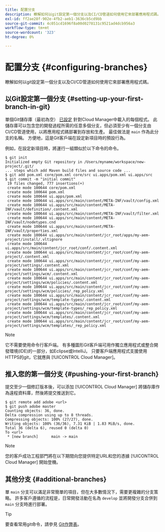 ```yaml
---
title: 配置分支
description: 瞭解如何以git設定第一個分支以及CI/CD管道如何使用它來部署應用程式碼。
exl-id: ff2ae28f-902e-4fb2-aeb1-3636cb5cd9bb
source-git-commit: 4c051cd1696f8a00d0278131c9521ad4dcb956a3
workflow-type: tm+mt
source-wordcount: '323'
ht-degree: 0%

---
```



# 配置分支 {#configuring-branches}

瞭解如何以git設定第一個分支以及CI/CD管道如何使用它來部署應用程式碼。

## 以Git設定第一個分支 {#setting-up-your-first-branch-in-git}

單個Git儲存庫（最初為空） [已設定](/help/requirements/environment-provisioning.md) 針對Cloud Manager中載入的每個程式。 此儲存庫可以包含您的開發過程所需的任意多個分支，但必須至少有一個分支由CI/CD管道使用，以將應用程式碼部署到存放和生產。 最佳做法是 `main` 作為此分支的名稱。 方便地，這是Git客戶端在設定新項目時的預設行為。

例如，在設定新項目時，將運行一組類似於以下命令的命令。

```shell
$ git init
Initialized empty Git repository in /Users/myname/workspace/new-project/.git/
... steps which add Maven build files and source code ...
$ git add pom.xml core/pom.xml core/src ui.apps/pom.xml ui.apps/src
$ git commit -m "initial commit"
 19 files changed, 777 insertions(+)
 create mode 100644 core/pom.xml
 create mode 100644 pom.xml
 create mode 100644 ui.apps/pom.xml
 create mode 100644 ui.apps/src/main/content/META-INF/vault/config.xml
 create mode 100644 ui.apps/src/main/content/META-INF/vault/definition/.content.xml
 create mode 100644 ui.apps/src/main/content/META-INF/vault/filter.xml
 create mode 100644 ui.apps/src/main/content/META-INF/vault/nodetypes.cnd
 create mode 100644 ui.apps/src/main/content/META-INF/vault/properties.xml
 create mode 100644 ui.apps/src/main/content/jcr_root/apps/my-aem-project/install/.vltignore
 create mode 100644 ui.apps/src/main/content/jcr_root/conf/.content.xml
 create mode 100644 ui.apps/src/main/content/jcr_root/conf/my-aem-project/.content.xml
 create mode 100644 ui.apps/src/main/content/jcr_root/conf/my-aem-project/settings/.content.xml
 create mode 100644 ui.apps/src/main/content/jcr_root/conf/my-aem-project/settings/wcm/.content.xml
 create mode 100644 ui.apps/src/main/content/jcr_root/conf/my-aem-project/settings/wcm/policies/.content.xml
 create mode 100644 ui.apps/src/main/content/jcr_root/conf/my-aem-project/settings/wcm/policies/_rep_policy.xml
 create mode 100644 ui.apps/src/main/content/jcr_root/conf/my-aem-project/settings/wcm/template-types/.content.xml
 create mode 100644 ui.apps/src/main/content/jcr_root/conf/my-aem-project/settings/wcm/template-types/_rep_policy.xml
 create mode 100644 ui.apps/src/main/content/jcr_root/conf/my-aem-project/settings/wcm/templates/.content.xml
 create mode 100644 ui.apps/src/main/content/jcr_root/conf/my-aem-project/settings/wcm/templates/_rep_policy.xml
```

>[!NOTE]
>
>它不需要使用命令行客戶端。 有多種圖形Git客戶端可用作獨立應用程式或整合開發環境(IDE)的一部分，如Eclipse或IntelliJ。 只要客戶端應用程式支援使用HTTPS的git，它就應與 [!UICONTROL Cloud Manager]。

## 推入您的第一個分支 {#pushing-your-first-branch}

提交至少一個修訂版本後，可以添加 [!UICONTROL Cloud Manager] 將儲存庫作為遠程資料庫，然後將提交推送到它。

```shell
$ git remote add adobe <url>
$ git push adobe master
Counting objects: 36, done.
Delta compression using up to 8 threads.
Compressing objects: 100% (27/27), done.
Writing objects: 100% (36/36), 7.31 KiB | 1.83 MiB/s, done.
Total 36 (delta 6), reused 0 (delta 0)
To <url>
 * [new branch]      main -> main
```

>[!NOTE]
>
>您的客戶成功工程部門將在以下期間向您提供特定URL和您的憑據 [!UICONTROL Cloud Manager] 開始登機。

## 其他分支 {#additional-branches}

單 `main` 分支可以滿足非常簡單的項目，但在大多數情況下，需要更複雜的分支策略。 許多客戶遵循的流程是，日常開發活動在名為 `develop` 並將開發分支合併到 `main` 分支時進行部署。

>[!TIP]
>
>要查看常用git命令，請參見 [Git作弊表](https://github.github.com/training-kit/downloads/github-git-cheat-sheet)。
